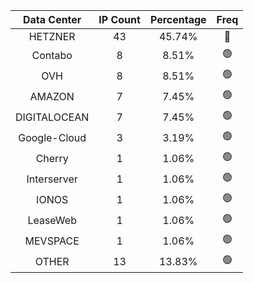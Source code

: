| Data Center | IP Count | Percentage | Freq |
|:------------:|:--------:|:-----------:|:-----:|
| HETZNER | 43 | 45.74% | 🔴 |
| Contabo | 8 | 8.51% | 🟢 |
| OVH | 8 | 8.51% | 🟢 |
| AMAZON | 7 | 7.45% | 🟢 |
| DIGITALOCEAN | 7 | 7.45% | 🟢 |
| Google-Cloud | 3 | 3.19% | 🟢 |
| Cherry | 1 | 1.06% | 🟢 |
| Interserver | 1 | 1.06% | 🟢 |
| IONOS | 1 | 1.06% | 🟢 |
| LeaseWeb | 1 | 1.06% | 🟢 |
| MEVSPACE | 1 | 1.06% | 🟢 |
| OTHER | 13 | 13.83% | 🟢 |